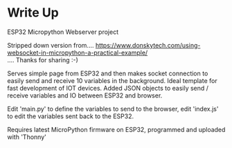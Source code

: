 # Write Up  
ESP32 Micropython Webserver project 

Stripped down version from.... 
https://www.donskytech.com/using-websocket-in-micropython-a-practical-example/  
.... Thanks for sharing :-)

Serves simple page from ESP32 and then makes socket connection to easily send and receive 10 variables in the background. Ideal template for fast development of IOT devices. Added JSON objects to easily send / receive variables and IO between ESP32 and browser.

Edit 'main.py' to define the variables to send to the browser, edit 'index.js' to edit the variables sent back to the ESP32.

Requires latest MicroPython firmware on ESP32, programmed and uploaded with 'Thonny'
